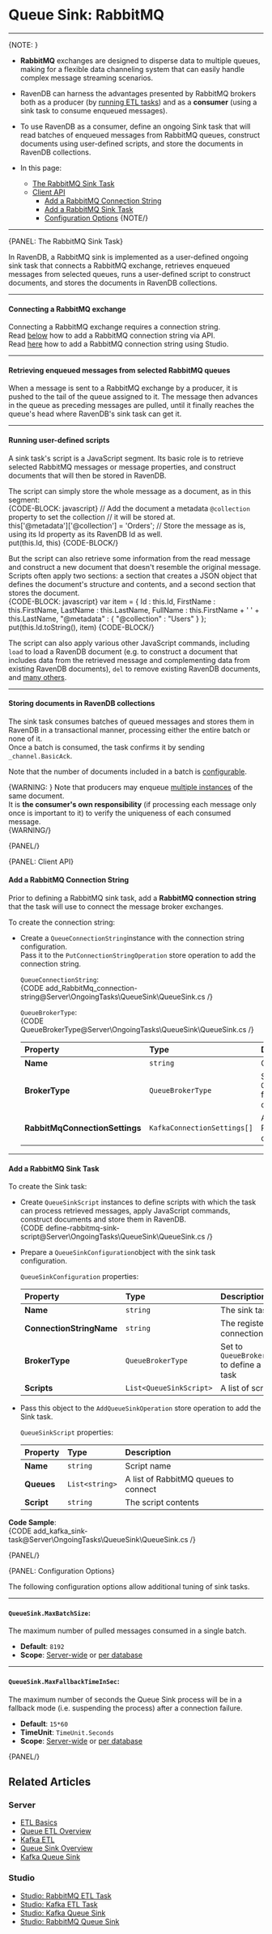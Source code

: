 ﻿# Queue Sink: RabbitMQ
---

{NOTE: }

* **RabbitMQ** exchanges are designed to disperse data to multiple queues, 
  making for a flexible data channeling system that can easily handle complex 
  message streaming scenarios.  

* RavenDB can harness the advantages presented by RabbitMQ brokers both as 
  a producer (by [running ETL tasks](../../../server/ongoing-tasks/etl/queue-etl/rabbit-mq)) 
  and as a **consumer** (using a sink task to consume enqueued messages).  

* To use RavenDB as a consumer, define an ongoing Sink task that will read 
  batches of enqueued messages from RabbitMQ queues, construct documents using 
  user-defined scripts, and store the documents in RavenDB collections.  

* In this page:  
  * [The RabbitMQ Sink Task](../../../server/ongoing-tasks/queue-sink/rabbit-mq-queue-sink#the-rabbitmq-sink-task)  
  * [Client API](../../../server/ongoing-tasks/queue-sink/rabbit-mq-queue-sink#client-api)  
     * [Add a RabbitMQ Connection String](../../../server/ongoing-tasks/queue-sink/rabbit-mq-queue-sink#add-a-rabbitmq-connection-string)  
     * [Add a RabbitMQ Sink Task](../../../server/ongoing-tasks/queue-sink/rabbit-mq-queue-sink#add-a-rabbitmq-sink-task)  
     * [Configuration Options](../../../server/ongoing-tasks/queue-sink/rabbit-mq-queue-sink#configuration-options) 
{NOTE/}

---

{PANEL: The RabbitMQ Sink Task}

In RavenDB, a RabbitMQ sink is implemented as a user-defined ongoing sink task 
that connects a RabbitMQ exchange, retrieves enqueued messages from selected queues, 
runs a user-defined script to construct documents, and stores the documents in RavenDB 
collections.  

---

#### Connecting a RabbitMQ exchange

Connecting a RabbitMQ exchange requires a connection string.  
Read [below](../../../server/ongoing-tasks/queue-sink/rabbit-mq-queue-sink#add-a-rabbitmq-connection-string) 
how to add a RabbitMQ connection string via API.  
Read [here](../../../studio/database/tasks/ongoing-tasks/rabbitmq-queue-sink) how to add a RabbitMQ connection string using Studio.  

---

#### Retrieving enqueued messages from selected RabbitMQ queues

When a message is sent to a RabbitMQ exchange by a producer, it is pushed to 
the tail of the queue assigned to it. The message then advances in the queue 
as preceding messages are pulled, until it finally reaches the queue's head 
where RavenDB's sink task can get it.  

---

#### Running user-defined scripts

A sink task's script is a JavaScript segment. Its basic role is to retrieve 
selected RabbitMQ messages or message properties, and construct documents that 
will then be stored in RavenDB.  

The script can simply store the whole message as a document, as in this 
segment:  
{CODE-BLOCK: javascript}
// Add the document a metadata `@collection` property to set the collection 
// it will be stored at.  
this['@metadata']['@collection'] = 'Orders'; 
// Store the message as is, using its Id property as its RavenDB Id as well.  
put(this.Id, this)
{CODE-BLOCK/}

But the script can also retrieve some information from the read message 
and construct a new document that doesn't resemble the original message.  
Scripts often apply two sections: a section that creates a JSON object 
that defines the document's structure and contents, and a second section 
that stores the document.  
{CODE-BLOCK: javascript}
var item = { 
    Id : this.Id, 
    FirstName : this.FirstName, 
    LastName : this.LastName, 
    FullName : this.FirstName + ' ' + this.LastName, 
    "@metadata" : {
        "@collection" : "Users"
    }
};
put(this.Id.toString(), item)
{CODE-BLOCK/}

The script can also apply various other JavaScript commands, including 
`load` to load a RavenDB document (e.g. to construct a document that 
includes data from the retrieved message and complementing data from 
existing RavenDB documents), `del` to remove existing RavenDB documents, 
and [many others](../../../server/kb/javascript-engine#predefined-javascript-functions).  

---

#### Storing documents in RavenDB collections

The sink task consumes batches of queued messages and stores them in RavenDB 
in a transactional manner, processing either the entire batch or none of it.  
Once a batch is consumed, the task confirms it by sending `_channel.BasicAck`.  

Note that the number of documents included in a batch is 
[configurable](../../../server/ongoing-tasks/queue-sink/rabbit-mq-queue-sink#configuration-options).

{WARNING: }
Note that producers may enqueue 
[multiple instances](../../../server/ongoing-tasks/etl/queue-etl/rabbit-mq#message-duplication) 
of the same document.  
It is **the consumer's own responsibility** (if processing each message only 
once is important to it) to verify the uniqueness of each consumed message.  
{WARNING/}

{PANEL/}

{PANEL: Client API}

#### Add a RabbitMQ Connection String

Prior to defining a RabbitMQ sink task, add a **RabbitMQ connection string** 
that the task will use to connect the message broker exchanges.  

To create the connection string:  

* Create a `QueueConnectionString`instance with the connection string configuration.  
  Pass it to the `PutConnectionStringOperation` store operation to add the connection string.  

    `QueueConnectionString`:  
    {CODE add_RabbitMq_connection-string@Server\OngoingTasks\QueueSink\QueueSink.cs /}

    `QueueBrokerType`:  
    {CODE QueueBrokerType@Server\OngoingTasks\QueueSink\QueueSink.cs /}

    | Property | Type | Description |
    |:-------------|:-------------|:-------------|
    | **Name** | `string` | Connection string name |
    | **BrokerType** | `QueueBrokerType` | Set to `QueueBrokerType.RabbitMq` for a RabbitMQ connection string |
    | **RabbitMqConnectionSettings** | `KafkaConnectionSettings[]` | A list of strings indicating RabbitMQ exchanges connection details |

---

#### Add a RabbitMQ Sink Task

To create the Sink task:  

* Create `QueueSinkScript` instances to define scripts with which the 
  task can process retrieved messages, apply JavaScript commands, construct 
  documents and store them in RavenDB.  
  {CODE define-rabbitmq-sink-script@Server\OngoingTasks\QueueSink\QueueSink.cs /}
  
* Prepare a `QueueSinkConfiguration`object with the sink task configuration.  

    `QueueSinkConfiguration` properties:  
    
    | Property | Type | Description |
    |:-------------|:-------------|:-------------|
    | **Name** | `string` | The sink task name |
    | **ConnectionStringName** | `string` | The registered connection string name |
    | **BrokerType** | `QueueBrokerType` | Set to `QueueBrokerType.RabbitMq` to define a RabbitMQ sink task |
    | **Scripts** | `List<QueueSinkScript>` | A list of scripts |

* Pass this object to the `AddQueueSinkOperation` store operation to add the Sink task.  

    `QueueSinkScript` properties:  
    
    | Property | Type | Description |
    |:-------------|:-------------|:-------------|
    | **Name** | `string` | Script name|
    | **Queues** | `List<string>` | A list of RabbitMQ queues to connect |
    | **Script** | `string  ` | The script contents |

**Code Sample**:  
{CODE add_kafka_sink-task@Server\OngoingTasks\QueueSink\QueueSink.cs /}

{PANEL/}

{PANEL: Configuration Options}

The following configuration options allow additional tuning of sink tasks.  

---

#### `QueueSink.MaxBatchSize`:

The maximum number of pulled messages consumed in a single batch.  

- **Default**: `8192`
- **Scope**: [Server-wide](../../../server/configuration/configuration-options#settings.json) 
  or [per database](../../../studio/database/settings/database-settings#view-database-settings)

---

#### `QueueSink.MaxFallbackTimeInSec`:

The maximum number of seconds the Queue Sink process will be in a fallback 
mode (i.e. suspending the process) after a connection failure.  

- **Default**: `15*60`
- **TimeUnit**: `TimeUnit.Seconds`
- **Scope**: [Server-wide](../../../server/configuration/configuration-options#settings.json) 
  or [per database](../../../studio/database/settings/database-settings#view-database-settings)

{PANEL/}

## Related Articles

### Server

- [ETL Basics](../../../server/ongoing-tasks/etl/basics)
- [Queue ETL Overview](../../../server/ongoing-tasks/etl/queue-etl/overview)
- [Kafka ETL](../../../server/ongoing-tasks/etl/queue-etl/kafka)
- [Queue Sink Overview](../../../server/ongoing-tasks/queue-sink/overview)
- [Kafka Queue Sink](../../../server/ongoing-tasks/queue-sink/kafka-queue-sink)

### Studio

- [Studio: RabbitMQ ETL Task](../../../studio/database/tasks/ongoing-tasks/rabbitmq-etl-task)
- [Studio: Kafka ETL Task](../../../studio/database/tasks/ongoing-tasks/kafka-etl-task)
- [Studio: Kafka Queue Sink](../../../studio/database/tasks/ongoing-tasks/kafka-queue-sink)
- [Studio: RabbitMQ Queue Sink](../../../studio/database/tasks/ongoing-tasks/rabbitmq-queue-sink)
